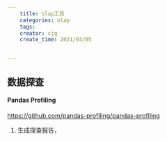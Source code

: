 ```yaml
---
    title: olap工具
    categories: olap
    tags:
    creator: cjq
    create_time: 2021/03/05


---
```






## 数据探查

#### Pandas Profiling

https://github.com/pandas-profiling/pandas-profiling

1. 生成探查报告，

